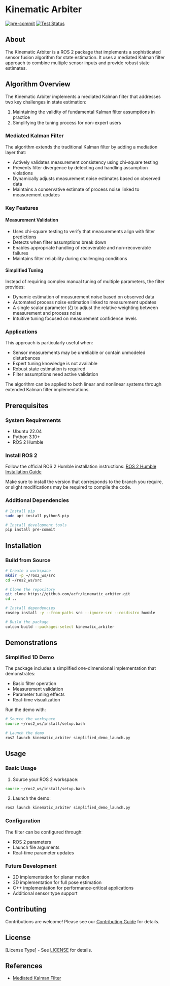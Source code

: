 # Kinematic Arbiter

[![pre-commit](https://img.shields.io/badge/pre--commit-enabled-brightgreen?logo=pre-commit&logoColor=white)](https://github.com/pre-commit/pre-commit)
[![Test Status](https://github.com/acfr/kinematic_arbiter/actions/workflows/ci_actions.yml/badge.svg)](https://github.com/acfr/kinematic_arbiter/actions/workflows/ci_actions.yml)

## About

The Kinematic Arbiter is a ROS 2 package that implements a sophisticated sensor fusion algorithm for state estimation. It uses a mediated Kalman filter approach to combine multiple sensor inputs and provide robust state estimates.

## Algorithm Overview

The Kinematic Arbiter implements a mediated Kalman filter that addresses two key challenges in state estimation:
1. Maintaining the validity of fundamental Kalman filter assumptions in practice
2. Simplifying the tuning process for non-expert users

### Mediated Kalman Filter
The algorithm extends the traditional Kalman filter by adding a mediation layer that:
- Actively validates measurement consistency using chi-square testing
- Prevents filter divergence by detecting and handling assumption violations
- Dynamically adjusts measurement noise estimates based on observed data
- Maintains a conservative estimate of process noise linked to measurement updates

### Key Features

#### Measurement Validation
- Uses chi-square testing to verify that measurements align with filter predictions
- Detects when filter assumptions break down
- Enables appropriate handling of recoverable and non-recoverable failures
- Maintains filter reliability during challenging conditions

#### Simplified Tuning
Instead of requiring complex manual tuning of multiple parameters, the filter provides:
- Dynamic estimation of measurement noise based on observed data
- Automated process noise estimation linked to measurement updates
- A single scalar parameter (ζ) to adjust the relative weighting between measurement and process noise
- Intuitive tuning focused on measurement confidence levels

### Applications
This approach is particularly useful when:
- Sensor measurements may be unreliable or contain unmodeled disturbances
- Expert tuning knowledge is not available
- Robust state estimation is required
- Filter assumptions need active validation

The algorithm can be applied to both linear and nonlinear systems through extended Kalman filter implementations.

## Prerequisites

### System Requirements
- Ubuntu 22.04
- Python 3.10+
- ROS 2 Humble

### Install ROS 2
Follow the official ROS 2 Humble installation instructions:
[ROS 2 Humble Installation Guide](https://docs.ros.org/en/humble/Installation/Ubuntu-Install-Debians.html)

Make sure to install the version that corresponds to the branch you require, or slight modifications may be required to compile the code.

### Additional Dependencies
```bash
# Install pip
sudo apt install python3-pip

# Install development tools
pip install pre-commit
```

## Installation

### Build from Source
```bash
# Create a workspace
mkdir -p ~/ros2_ws/src
cd ~/ros2_ws/src

# Clone the repository
git clone https://github.com/acfr/kinematic_arbiter.git
cd ..

# Install dependencies
rosdep install -y --from-paths src --ignore-src --rosdistro humble

# Build the package
colcon build --packages-select kinematic_arbiter
```

## Demonstrations

### Simplified 1D Demo
The package includes a simplified one-dimensional implementation that demonstrates:
- Basic filter operation
- Measurement validation
- Parameter tuning effects
- Real-time visualization

Run the demo with:
```bash
# Source the workspace
source ~/ros2_ws/install/setup.bash

# Launch the demo
ros2 launch kinematic_arbiter simplified_demo_launch.py
```

## Usage

### Basic Usage
1. Source your ROS 2 workspace:
```bash
source ~/ros2_ws/install/setup.bash
```

2. Launch the demo:
```bash
ros2 launch kinematic_arbiter simplified_demo_launch.py
```

### Configuration
The filter can be configured through:
- ROS 2 parameters
- Launch file arguments
- Real-time parameter updates

### Future Development
- 2D implementation for planar motion
- 3D implementation for full pose estimation
- C++ implementation for performance-critical applications
- Additional sensor type support

## Contributing
Contributions are welcome! Please see our [Contributing Guide](CONTRIBUTING.md) for details.

## License
[License Type] - See [LICENSE](LICENSE) for details.

## References
- [Mediated Kalman Filter](doc/mediated_kalman_filter.pdf)
